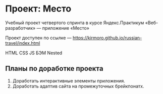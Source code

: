 # Проект: Место

Учебный проект четвертого спринта в курсе Яндекс.Практикум «Веб-разработчик» — приложение «Место»

Проект доступен по ссылке —
https://kirmoro.github.io/russian-travel/index.html

HTML 
CSS 
JS
БЭМ Nested

## Планы по доработке проекта

1. Доработать интерактивные элементы приложения.
2. Доработать адаптив сайта на промежуточных брейкпонатх.
